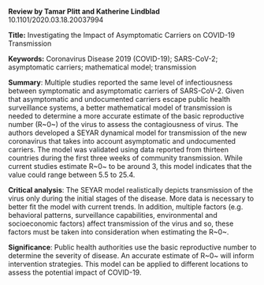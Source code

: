 **Review by Tamar Plitt and Katherine Lindblad**
10.1101/2020.03.18.20037994

**Title:** Investigating the Impact of Asymptomatic Carriers on COVID-19
Transmission

**Keywords:** Coronavirus Disease 2019 (COVID-19); SARS-CoV-2;
asymptomatic carriers; mathematical model; transmission

**Summary**: Multiple studies reported the same level of infectiousness
between symptomatic and asymptomatic carriers of SARS-CoV-2. Given that
asymptomatic and undocumented carriers escape public health surveillance
systems, a better mathematical model of transmission is needed to
determine a more accurate estimate of the basic reproductive number
(R~0~) of the virus to assess the contagiousness of virus. The authors
developed a SEYAR dynamical model for transmission of the new
coronavirus that takes into account asymptomatic and undocumented
carriers. The model was validated using data reported from thirteen
countries during the first three weeks of community transmission. While
current studies estimate R~0~ to be around 3, this model indicates that
the value could range between 5.5 to 25.4.

**Critical analysis**: The SEYAR model realistically depicts
transmission of the virus only during the initial stages of the disease.
More data is necessary to better fit the model with current trends. In
addition, multiple factors (e.g. behavioral patterns, surveillance
capabilities, environmental and socioeconomic factors) affect
transmission of the virus and so, these factors must be taken into
consideration when estimating the R~0~.

**Significance**: Public health authorities use the basic reproductive
number to determine the severity of disease. An accurate estimate of
R~0~ will inform intervention strategies. This model can be applied to
different locations to assess the potential impact of COVID-19.
